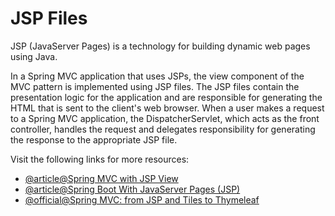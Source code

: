 # JSP Files

JSP (JavaServer Pages) is a technology for building dynamic web pages using Java.

In a Spring MVC application that uses JSPs, the view component of the MVC pattern is implemented using JSP files. The JSP files contain the presentation logic for the application and are responsible for generating the HTML that is sent to the client's web browser. When a user makes a request to a Spring MVC application, the DispatcherServlet, which acts as the front controller, handles the request and delegates responsibility for generating the response to the appropriate JSP file.

Visit the following links for more resources:

- [@article@Spring MVC with JSP View](https://www.geeksforgeeks.org/spring-mvc-with-jsp-view/)
- [@article@Spring Boot With JavaServer Pages (JSP)](https://www.baeldung.com/spring-boot-jsp)
- [@official@Spring MVC: from JSP and Tiles to Thymeleaf](https://spring.io/blog/2012/10/30/spring-mvc-from-jsp-and-tiles-to-thymeleaf/)
